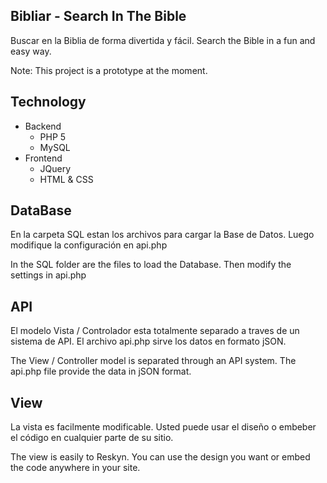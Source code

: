 ## Bibliar - Search In The Bible
Buscar en la Biblia de forma divertida y fácil. 
Search the Bible in a fun and easy way.

Note: This project is a prototype at the moment. 

## Technology ##

* Backend
	* PHP 5
	* MySQL
* Frontend
	* JQuery
	* HTML & CSS

## DataBase ##

En la carpeta SQL estan los archivos para cargar la Base de Datos. Luego modifique la configuración en api.php

In the SQL folder are the files to load the Database. Then modify the settings in api.php

## API ##

El modelo Vista / Controlador esta totalmente separado a traves de un sistema de API. El archivo api.php sirve los datos en formato jSON.

The View / Controller model is  separated through an API system. The api.php file provide the data in jSON format.

## View ##

La vista es facilmente modificable. Usted puede usar el diseño o embeber el código en cualquier parte de su sitio.

The view is easily to Reskyn. You can use the design you want or embed the code anywhere in your site.